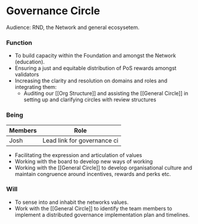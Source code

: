 # Governance Circle
Audience: RND, the Network and general ecosysetem.

### Function
- To build capacity within the Foundation and amongst the Network (education).
- Ensuring a just and equitable distribution of PoS rewards amongst validators
- Increasing the clarity and resolution on domains and roles and integrating them:
	- Auditing our [[Org Structure]] and assisting the [[General Circle]] in setting up and clarifying circles with review structures

### Being

| Members | Role |
|---|---|
| Josh | Lead link for governance ci

- Facilitating the expression and articulation of values
- Working with the board to develop new ways of working 
- Working with the [[General Circle]] to develop organisational culture and maintain congruence around incentives, rewards and perks etc. 


### Will
- To sense into and inhabit the networks values.
- Work with the [[General Circle]] to identify the team members to implement a distributed governance implementation plan and timelines.
	